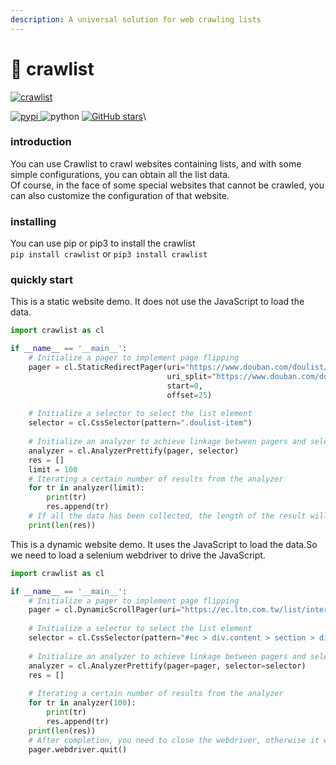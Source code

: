 ```yaml
---
description: A universal solution for web crawling lists
---
```


# 👾 crawlist

[![crawlist](https://s2.loli.net/2024/04/12/C9tV8wvzUPM7lgb.png)](https://github.com/WwwwwyDev/crawlist)



[![pypi](https://img.shields.io/pypi/v/crawlist) ](https://pypi.python.org/pypi/crawlist)![python](https://img.shields.io/badge/python-3.6.0+-blue) [![GitHub stars](https://img.shields.io/github/stars/WwwwwyDev/crawlist)](https://github.com/WwwwwyDev/crawlist/stargazers)\


### introduction

You can use Crawlist to crawl websites containing lists, and with some simple configurations, you can obtain all the list data.\
Of course, in the face of some special websites that cannot be crawled, you can also customize the configuration of that website.

### installing

You can use pip or pip3 to install the crawlist\
`pip install crawlist` or `pip3 install crawlist`

### quickly start

This is a static website demo. It does not use the JavaScript to load the data.

```python
import crawlist as cl

if __name__ == '__main__':
    # Initialize a pager to implement page flipping 
    pager = cl.StaticRedirectPager(uri="https://www.douban.com/doulist/893264/?start=0&sort=seq&playable=0&sub_type=",
                                   uri_split="https://www.douban.com/doulist/893264/?start=%v&sort=seq&playable=0&sub_type=",
                                   start=0,
                                   offset=25) 
    
    # Initialize a selector to select the list element
    selector = cl.CssSelector(pattern=".doulist-item")
    
    # Initialize an analyzer to achieve linkage between pagers and selectors
    analyzer = cl.AnalyzerPrettify(pager, selector)
    res = []
    limit = 100
    # Iterating a certain number of results from the analyzer
    for tr in analyzer(limit): 
        print(tr)
        res.append(tr)
    # If all the data has been collected, the length of the result will be less than the limit
    print(len(res))
```

This is a dynamic website demo. It uses the JavaScript to load the data.So we need to load a selenium webdriver to drive the JavaScript.

```python
import crawlist as cl

if __name__ == '__main__':
    # Initialize a pager to implement page flipping 
    pager = cl.DynamicScrollPager(uri="https://ec.ltn.com.tw/list/international")
    
    # Initialize a selector to select the list element
    selector = cl.CssSelector(pattern="#ec > div.content > section > div.whitecon.boxTitle.boxText > ul > li")
    
    # Initialize an analyzer to achieve linkage between pagers and selectors
    analyzer = cl.AnalyzerPrettify(pager=pager, selector=selector)
    res = []
    
    # Iterating a certain number of results from the analyzer
    for tr in analyzer(100):
        print(tr)
        res.append(tr)
    print(len(res))
    # After completion, you need to close the webdriver, otherwise it will occupy your memory resources
    pager.webdriver.quit()

```
